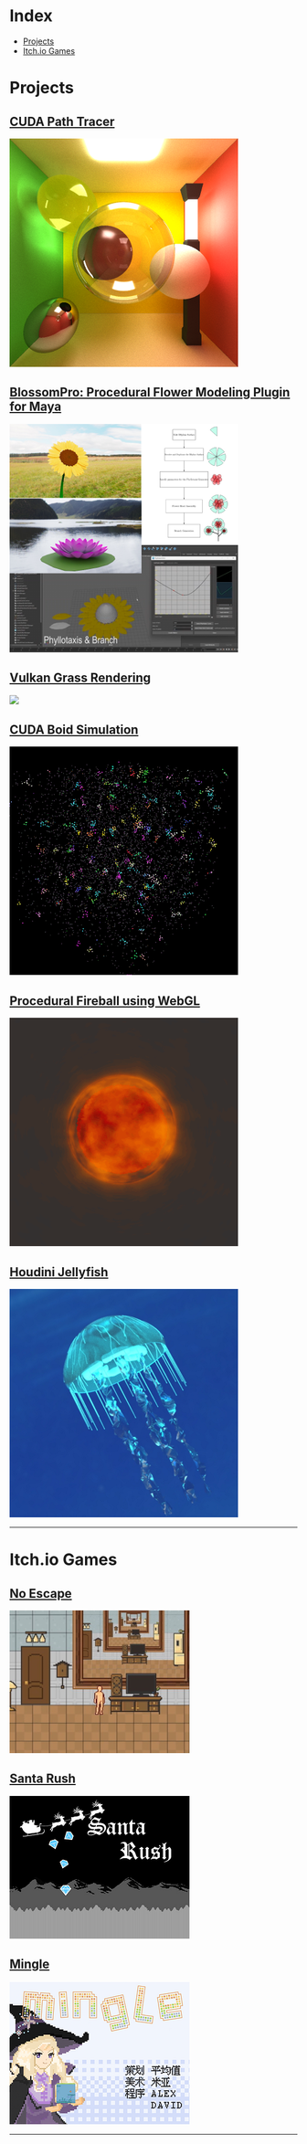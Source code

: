 <!--- [Switch to Chinese/切换到中文](/portfolio/index_cn) --->

# Index
- [Projects](#projects)
- [Itch.io Games](#itchio-games)


# Projects
## [CUDA Path Tracer](https://github.com/dw218192/Project3-CUDA-Path-Tracer/)
<img src="images/proj/pt.png"/>

## [BlossomPro: Procedural Flower Modeling Plugin for Maya](https://github.com/dw218192/BlossomPro/)
<img src="images/proj/blossompro.png"/>

## [Vulkan Grass Rendering](https://github.com/dw218192/Project5-Vulkan-Grass-Rendering)
<img src="images/proj/grass.gif"/>

## [CUDA Boid Simulation](https://github.com/dw218192/Project1-CUDA-Flocking/)
<img src="images/proj/boid.gif"/>

## [Procedural Fireball using WebGL](https://dw218192.github.io/hw01-fireball/)
<img src="images/proj/fireball.gif"/>

## [Houdini Jellyfish](https://github.com/dw218192/hw02-jellyfish/)
<img src="images/proj/jellyfish.png"/>

---

# Itch.io Games
## [No Escape](https://dw218192.itch.io/noescape)
<img src="images/games/no_escape.jpg"/>

## [Santa Rush](https://dw218192.itch.io/santarush)
<img src="images/games/santa_rush.png"/>

## [Mingle](https://dw218192.itch.io/mingle)
<img src="images/games/mingle.png"/>

---
